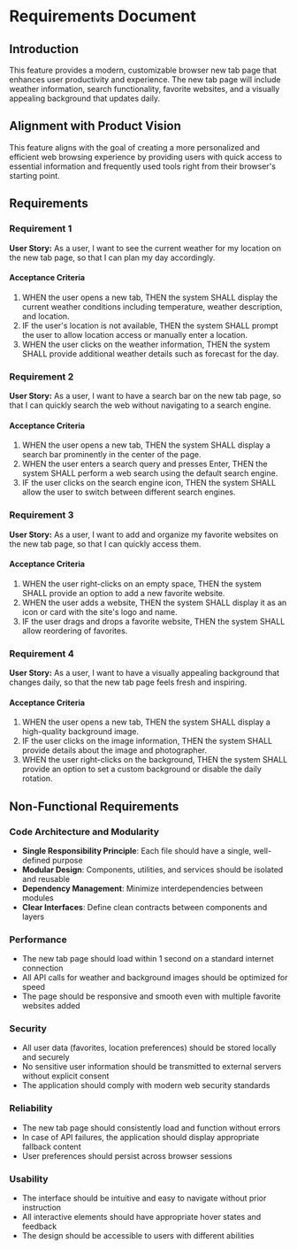 # Requirements Document

## Introduction

This feature provides a modern, customizable browser new tab page that enhances user productivity and experience. The new tab page will include weather information, search functionality, favorite websites, and a visually appealing background that updates daily.

## Alignment with Product Vision

This feature aligns with the goal of creating a more personalized and efficient web browsing experience by providing users with quick access to essential information and frequently used tools right from their browser's starting point.

## Requirements

### Requirement 1

**User Story:** As a user, I want to see the current weather for my location on the new tab page, so that I can plan my day accordingly.

#### Acceptance Criteria

1. WHEN the user opens a new tab, THEN the system SHALL display the current weather conditions including temperature, weather description, and location.
2. IF the user's location is not available, THEN the system SHALL prompt the user to allow location access or manually enter a location.
3. WHEN the user clicks on the weather information, THEN the system SHALL provide additional weather details such as forecast for the day.

### Requirement 2

**User Story:** As a user, I want to have a search bar on the new tab page, so that I can quickly search the web without navigating to a search engine.

#### Acceptance Criteria

1. WHEN the user opens a new tab, THEN the system SHALL display a search bar prominently in the center of the page.
2. WHEN the user enters a search query and presses Enter, THEN the system SHALL perform a web search using the default search engine.
3. IF the user clicks on the search engine icon, THEN the system SHALL allow the user to switch between different search engines.

### Requirement 3

**User Story:** As a user, I want to add and organize my favorite websites on the new tab page, so that I can quickly access them.

#### Acceptance Criteria

1. WHEN the user right-clicks on an empty space, THEN the system SHALL provide an option to add a new favorite website.
2. WHEN the user adds a website, THEN the system SHALL display it as an icon or card with the site's logo and name.
3. IF the user drags and drops a favorite website, THEN the system SHALL allow reordering of favorites.

### Requirement 4

**User Story:** As a user, I want to have a visually appealing background that changes daily, so that the new tab page feels fresh and inspiring.

#### Acceptance Criteria

1. WHEN the user opens a new tab, THEN the system SHALL display a high-quality background image.
2. IF the user clicks on the image information, THEN the system SHALL provide details about the image and photographer.
3. WHEN the user right-clicks on the background, THEN the system SHALL provide an option to set a custom background or disable the daily rotation.

## Non-Functional Requirements

### Code Architecture and Modularity
- **Single Responsibility Principle**: Each file should have a single, well-defined purpose
- **Modular Design**: Components, utilities, and services should be isolated and reusable
- **Dependency Management**: Minimize interdependencies between modules
- **Clear Interfaces**: Define clean contracts between components and layers

### Performance
- The new tab page should load within 1 second on a standard internet connection
- All API calls for weather and background images should be optimized for speed
- The page should be responsive and smooth even with multiple favorite websites added

### Security
- All user data (favorites, location preferences) should be stored locally and securely
- No sensitive user information should be transmitted to external servers without explicit consent
- The application should comply with modern web security standards

### Reliability
- The new tab page should consistently load and function without errors
- In case of API failures, the application should display appropriate fallback content
- User preferences should persist across browser sessions

### Usability
- The interface should be intuitive and easy to navigate without prior instruction
- All interactive elements should have appropriate hover states and feedback
- The design should be accessible to users with different abilities